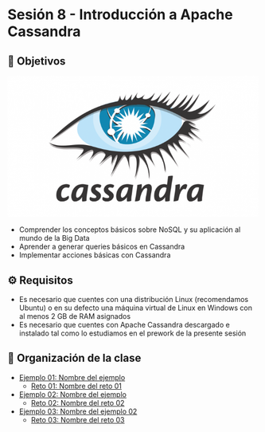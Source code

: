 
# Sesión 8 - Introducción a Apache Cassandra

## :dart: Objetivos

![cassandra1](assets/cassandra1.png)

- Comprender los conceptos básicos sobre NoSQL y su aplicación al mundo de la Big Data
- Aprender a generar queries básicos en Cassandra
- Implementar acciones básicas con Cassandra

## ⚙ Requisitos

+ Es necesario que cuentes con una distribución Linux (recomendamos Ubuntu) o en su defecto una máquina virtual de Linux en Windows con al menos 2 GB de RAM asignados
+ Es necesario que cuentes con Apache Cassandra descargado e instalado tal como lo estudiamos en el prework de la presente sesión


## 📂 Organización de la clase


- [Ejemplo 01:  Nombre del ejemplo](./Ejemplo-01/README.md)
    - [Reto 01: Nombre del reto 01](./Reto-01/README.md)
- [Ejemplo 02:  Nombre del ejemplo](./Ejemplo-02/README.md)
    - [Reto  02: Nombre del reto 02](./Reto-02/README.md)
- [Ejemplo 03: Nombre del ejemplo 02](./Ejemplo-03/README.md)
    - [Reto 03: Nombre del reto 03](./Reto-03/README.md)




